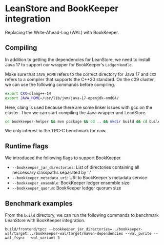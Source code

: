 # LeanStore and BookKeeper integration

Replacing the Write-Ahead-Log (WAL) with BookKeeper.

## Compiling

In addition to getting the dependencies for LeanStore, we need to install Java 17 to support our wrapper for BookKeeper's `LedgerHandle`.

Make sure that `JAVA_HOME` refers to the correct directory for Java 17 and `CXX` refers to a compiler that supports the C++20 standard. On the c09 cluster, we can use the following commands before compiling.

```bash
export CXX=clang++-14
export JAVA_HOME=/usr/lib/jvm/java-17-openjdk-amd64/
```

Here, clang is used because there are some linker issues with gcc on the cluster. Then we can start compiling the Java wrapper and LeanStore.

```bash
cd bookkeeper-helper && mvn package && cd .. && mkdir build && cd build && cmake -DCMAKE_BUILD_TYPE=RelWithDebInfo .. && make tpcc
```

We only interest in the TPC-C benchmark for now.

## Runtime flags

We introduced the following flags to support BookKeeper.
+ `--bookkeeper_jar_directories`: List of directories containing all neccessary classpaths separated by ':'
+ `--bookkeeper_metadata_uri`: URI to BookKeeper's metadata service
+ `--bookkeeper_ensemble`: BookKeeper ledger ensemble size
+ `--bookkeeper_quorum`: BookKeeper ledger quorum size

## Benchmark examples

From the `build` directory, we can run the following commands to benchmark LeanStore with BookKeeper integration.

```
build/frontend/tpcc --bookkeeper_jar_directories=../bookkeeper-wal/target:../bookkeeper-wal/target/maven-dependencies --wal_pwrite --wal_fsync --wal_variant 3
```
